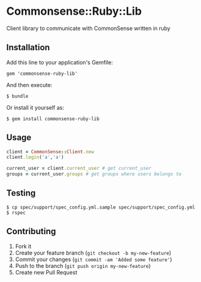 # Commonsense::Ruby::Lib
Client library to communicate with CommonSense written in ruby

## Installation

Add this line to your application's Gemfile:

    gem 'commonsense-ruby-lib'

And then execute:

    $ bundle

Or install it yourself as:

    $ gem install commonsense-ruby-lib

## Usage

```ruby
client = CommonSense::Client.new
client.login('a','a') 

current_user = client.current_user # get current_user
groups = current_user.groups # get groups where users belongs to
```

## Testing

    $ cp spec/support/spec_config.yml.sample spec/support/spec_config.yml
    $ rspec

## Contributing

1. Fork it
2. Create your feature branch (`git checkout -b my-new-feature`)
3. Commit your changes (`git commit -am 'Added some feature'`)
4. Push to the branch (`git push origin my-new-feature`)
5. Create new Pull Request
